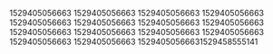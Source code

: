 1529405056663
1529405056663
1529405056663
1529405056663
1529405056663
1529405056663
1529405056663
1529405056663
1529405056663
1529405056663
1529405056663
1529405056663
1529405056663
1529405056663
15294050566631529458555141